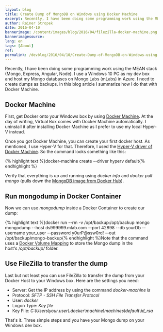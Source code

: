 ```yaml
---
layout: blog
title: Create Dump of MongoDB on Windows using Docker Machine
excerpt: Recently, I have been doing some programming work using the MEAN stack (Mongo, Express, Angular, Node). I use a Windows PC as my dev box and host my Mongo databases on Mongo Labs (mLabs) in Azure. Therefore, I need to create dumps as backups. In this blog article I summarize how I do that with Docker Machine.
author: Rainer Stropek
date: 2016-04-10
bannerimage: /content/images/blog/2016/04/filezilla-docker-machine.png
bannerimagesource: 
lang: en
tags: [About]
ref: 
permalink: /devblog/2016/04/10/Create-Dump-of-MongoDB-on-Windows-using-Docker-Machine
---
```


<p>Recently, I have been doing some programming work using the MEAN stack (Mongo, Express, Angular, Node). I use a Windows 10 PC as my dev box and host my Mongo databases on Mongo Labs (mLabs) in Azure. I need to create dumps as backups. In this blog article I summarize how I do that with Docker Machine.</p><h2>Docker Machine</h2><p>First, get Docker onto your Windows box by using <a href="https://docs.docker.com/machine/overview/" target="_blank">Docker Machine</a>. At the day of writing, Virtual Box comes with Docker Machine automatically. I uninstall it after installing Docker Machine as I prefer to use my local Hyper-V instead.</p><p>Once you got Docker Machine, you can create your first docker host. As mentioned, I use Hyper-V for that. Therefore, I used the <a href="https://docs.docker.com/machine/drivers/hyper-v/" target="_blank">Hyper-V driver of Docker Machine</a>. So the command looks something like this:</p>{% highlight text %}docker-machine create --driver hyperv default{% endhighlight %}<p>Verify that everything is up and running using <em>docker info</em> and <em>docker pull mongo</em> (pulls down the <a href="https://hub.docker.com/_/mongo/" target="_blank">MongoDB image from Docker Hub</a>).</p><h2>Run mongodump in Docker Container</h2><p>Now we can use <em>mongodump</em> inside a Docker Container to create our dump:</p><p>
  {% highlight text %}docker run --rm -v /opt/backup:/opt/backup mongo mongodump --host ds999999.mlab.com --port 42898 --db yourDb --username your_user --password y0urP@ssw0rd! --out /opt/backup/mongo-backup{% endhighlight %}Note that the command uses a <a href="https://docs.docker.com/engine/userguide/containers/dockervolumes/#mount-a-host-directory-as-a-data-volume" target="_blank">Docker Volume Mapping</a> to store the Mongo dump in the host's <em>/opt/backup/</em> folder.</p><h2>Use FileZilla to transfer the dump</h2><p>Last but not least you can use FileZilla to transfer the dump from your Docker Host to your Windows box. Here are the settings you need:</p><ul>
  <li>Server: Get the IP address by using the command <em>docker-machine ls</em></li>
  <li>Protocol: <em>SFTP - SSH File Transfer Protocol</em></li>
  <li>User: <em>docker</em></li>
  <li>Logon Type: <em>Key file</em></li>
  <li>Key File: <em>C:\Users\your.user\.docker\machine\machines\default\id_rsa</em></li>
</ul><p>That's it. Three simple steps and you have your Mongo dump on your Windows dev box.</p>